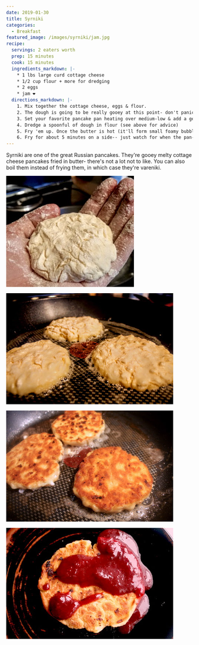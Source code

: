 ```yaml
---
date: 2019-01-30
title: Syrniki
categories:
  - Breakfast
featured_image: /images/syrniki/jam.jpg
recipe:
  servings: 2 eaters worth
  prep: 15 minutes
  cook: 15 minutes
  ingredients_markdown: |-
    * 1 lbs large curd cottage cheese
    * 1/2 cup flour + more for dredging
    * 2 eggs
    * jam ❤
  directions_markdown: |-
    1. Mix together the cottage cheese, eggs & flour.
    2. The dough is going to be really gooey at this point- don't panic, you don't need more flour! You need faith!
    3. Set your favorite pancake pan heating over medium-low & add a generous amount of butter-- once it's hot start forming syrniki.
    4. Dredge a spoonful of dough in flour (see above for advice)
    5. Fry 'em up. Once the butter is hot (it'll form small foamy bubbles and sizzle, wait for it) add as many syrniks will fit in the pan.
    6. Fry for about 5 minutes on a side-- just watch for when the pan-side is golden brown. Watch the heat so the butter doesn't burn.
---
```

Syrniki are one of the great Russian pancakes. They're gooey melty cottage cheese pancakes fried in butter- there's not a lot not to like. You can also boil them instead of frying them, in which case they're vareniki.

![](/images/syrniki/dough.jpg)

![](/images/syrniki/start_frying.jpg)

![](/images/syrniki/end_frying.jpg)

![](/images/syrniki/jam.jpg)
